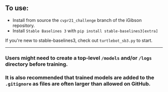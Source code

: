 ## To use:
* Install from source the `cvpr21_challenge` branch of the iGibson repository.
* Install `Stable Baselines 3` with `pip install stable-baselines3[extra]`

If you're new to stable-baselines3, check out `turtlebot_sb3.py` to start.
___

###  Users might need to create a top-level `/models` and/or `/logs` directory before training.

### It is also recommended that trained models are added to the `.gitignore` as files are often larger than allowed on GitHub.